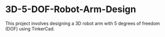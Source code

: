 # 3D-5-DOF-Robot-Arm-Design
This project involves designing a 3D robot arm with 5 degrees of freedom (DOF) using TinkerCad. 
